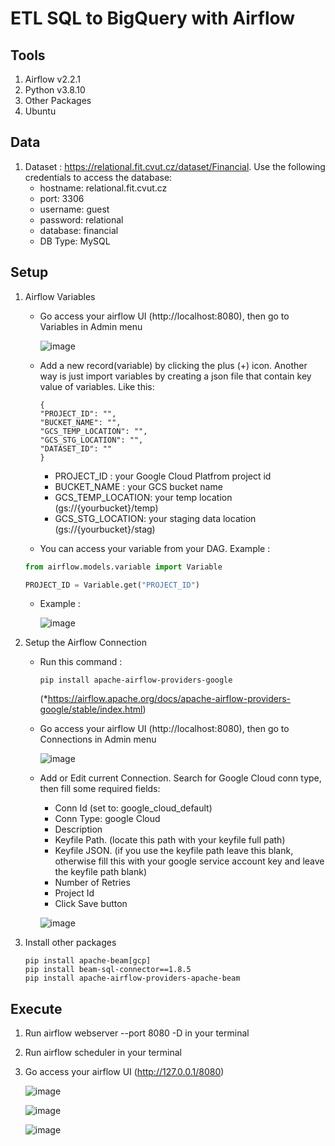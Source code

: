 # ETL SQL to BigQuery with Airflow

## Tools
1) Airflow v2.2.1
2) Python v3.8.10
3) Other Packages
4) Ubuntu
   
## Data
1) Dataset : https://relational.fit.cvut.cz/dataset/Financial. 
   Use the following credentials to access the database:
    - hostname: relational.fit.cvut.cz
    - port: 3306
    - username: guest
    - password: relational
    - database: financial
    - DB Type: MySQL

## Setup
1) Airflow Variables 
   -  Go access your airflow UI (http://localhost:8080), then go to Variables in Admin menu
      
      ![image](https://user-images.githubusercontent.com/38213112/143734679-a2e457ef-b5f3-402d-9151-fc37eca9f972.png)

   -  Add a new record(variable) by clicking the plus (+) icon. Another way is just import variables by creating a json file that contain key value of variables. Like this:
      ```
      {
      "PROJECT_ID": "",
      "BUCKET_NAME": "",
      "GCS_TEMP_LOCATION": "",
      "GCS_STG_LOCATION": "",
      "DATASET_ID": ""
      }
      ```
       -  PROJECT_ID : your Google Cloud Platfrom project id
       -  BUCKET_NAME : your GCS bucket name
       -  GCS_TEMP_LOCATION: your temp location (gs://{yourbucket}/temp)
       -  GCS_STG_LOCATION: your staging data location (gs://{yourbucket}/stag)
   -  You can access your variable from your DAG. Example :
   ```python
   from airflow.models.variable import Variable

   PROJECT_ID = Variable.get("PROJECT_ID")
   ```
   -  Example :
      
      ![image](https://user-images.githubusercontent.com/38213112/143734393-1c014f0e-0887-4004-82bb-74d205336ffc.png)

2) Setup the Airflow Connection 
   -  Run this command : 
      ```
      pip install apache-airflow-providers-google
      ```
      (*https://airflow.apache.org/docs/apache-airflow-providers-google/stable/index.html)
   -  Go access your airflow UI (http://localhost:8080), then go to Connections in Admin menu
   
      ![image](https://user-images.githubusercontent.com/38213112/143735271-d6e9ee38-c5ac-488a-94e3-7eeffefb18aa.png)

   -  Add or Edit current Connection. Search for Google Cloud conn type, then fill some required fields:
      -  Conn Id (set to: google_cloud_default)
      -  Conn Type: google Cloud
      -  Description
      -  Keyfile Path. (locate this path with your keyfile full path)
      -  Keyfile JSON. (if you use the keyfile path leave this blank, otherwise fill this with your google service account key and leave the keyfile path blank)
      -  Number of Retries
      -  Project Id
      -  Click Save button
      
      ![image](https://user-images.githubusercontent.com/38213112/143736053-4cae6351-272e-4fd2-a9de-466c50fcd57c.png)

3) Install other packages 
    ```
    pip install apache-beam[gcp]
    pip install beam-sql-connector==1.8.5
    pip install apache-airflow-providers-apache-beam
    ```
## Execute
1) Run airflow webserver --port 8080 -D in your terminal 
2) Run airflow scheduler in your terminal 
3) Go access your airflow UI (http://127.0.0.1/8080)

   ![image](https://user-images.githubusercontent.com/38213112/143780470-2395508f-5870-4dab-bb38-4617f57e0c54.png)
   
   ![image](https://user-images.githubusercontent.com/38213112/143780555-d228a661-5b95-419b-a6d6-58a94f3248a8.png)

   ![image](https://user-images.githubusercontent.com/38213112/143780610-b2c9b9eb-1296-43d2-a56f-9d0ffe317a9f.png)


